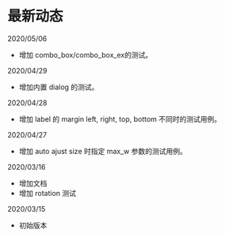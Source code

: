 # 最新动态

2020/05/06
 * 增加 combo\_box/combo\_box\_ex的测试。

2020/04/29
 * 增加内置 dialog 的测试。
 
2020/04/28
 * 增加 label 的 margin left, right, top, bottom 不同时的测试用例。

2020/04/27
 * 增加 auto ajust size 时指定 max_w 参数的测试用例。

2020/03/16
 * 增加文档
 * 增加 rotation 测试

2020/03/15
 * 初始版本
